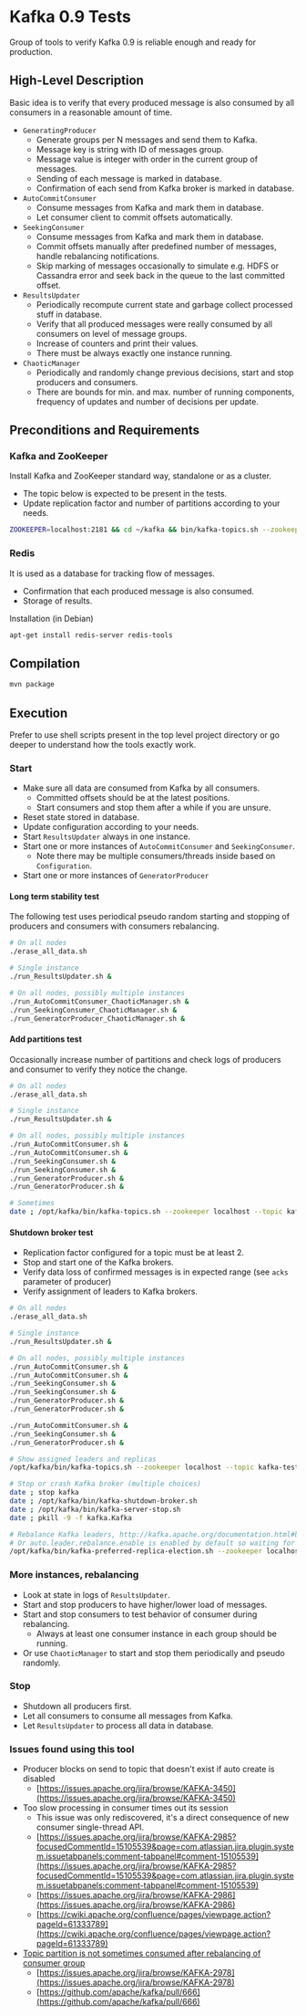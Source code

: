 Kafka 0.9 Tests
===============

Group of tools to verify Kafka 0.9 is reliable enough and ready for production.


High-Level Description
----------------------

Basic idea is to verify that every produced message is also consumed by all consumers in a reasonable amount of time.

- `GeneratingProducer`
    - Generate groups per N messages and send them to Kafka.
    - Message key is string with ID of messages group.
    - Message value is integer with order in the current group of messages.
    - Sending of each message is marked in database.
    - Confirmation of each send from Kafka broker is marked in database.
- `AutoCommitConsumer`
    - Consume messages from Kafka and mark them in database.
    - Let consumer client to commit offsets automatically.
- `SeekingConsumer`
    - Consume messages from Kafka and mark them in database.
    - Commit offsets manually after predefined number of messages, handle rebalancing notifications.
    - Skip marking of messages occasionally to simulate e.g. HDFS or Cassandra error and seek back in the queue to the last committed offset.
- `ResultsUpdater`
    - Periodically recompute current state and garbage collect processed stuff in database.
    - Verify that all produced messages were really consumed by all consumers on level of message groups.
    - Increase of counters and print their values.
    - There must be always exactly one instance running.
- `ChaoticManager`
    - Periodically and randomly change previous decisions, start and stop producers and consumers.
    - There are bounds for min. and max. number of running components, frequency of updates and number of decisions per update.


Preconditions and Requirements
------------------------------

### Kafka and ZooKeeper

Install Kafka and ZooKeeper standard way, standalone or as a cluster.

- The topic below is expected to be present in the tests.
- Update replication factor and number of partitions according to your needs.

````sh
ZOOKEEPER=localhost:2181 && cd ~/kafka && bin/kafka-topics.sh --zookeeper $ZOOKEEPER --create --replication-factor 2 --partitions 9 --topic kafka-test
````


### Redis

It is used as a database for tracking flow of messages.

- Confirmation that each produced message is also consumed.
- Storage of results.

Installation (in Debian)

````sh
apt-get install redis-server redis-tools
````


Compilation
-----------

````sh
mvn package
````


Execution
---------

Prefer to use shell scripts present in the top level project directory or go deeper to understand how the tools exactly work.

### Start

- Make sure all data are consumed from Kafka by all consumers.
    - Committed offsets should be at the latest positions.
    - Start consumers and stop them after a while if you are unsure.
- Reset state stored in database.
- Update configuration according to your needs.
- Start `ResultsUpdater` always in one instance.
- Start one or more instances of `AutoCommitConsumer` and `SeekingConsumer`.
    - Note there may be multiple consumers/threads inside based on `Configuration`.
- Start one or more instances of `GeneratorProducer`


#### Long term stability test

The following test uses periodical pseudo random starting and stopping of producers and consumers with consumers rebalancing.

````sh
# On all nodes
./erase_all_data.sh
````

````sh
# Single instance
./run_ResultsUpdater.sh &
````

````sh
# On all nodes, possibly multiple instances
./run_AutoCommitConsumer_ChaoticManager.sh &
./run_SeekingConsumer_ChaoticManager.sh &
./run_GeneratorProducer_ChaoticManager.sh &
````

#### Add partitions test

Occasionally increase number of partitions and check logs of producers and consumer to verify they notice the change.

````sh
# On all nodes
./erase_all_data.sh
````

````sh
# Single instance
./run_ResultsUpdater.sh &
````

````sh
# On all nodes, possibly multiple instances
./run_AutoCommitConsumer.sh &
./run_AutoCommitConsumer.sh &
./run_SeekingConsumer.sh &
./run_SeekingConsumer.sh &
./run_GeneratorProducer.sh &
./run_GeneratorProducer.sh &
````

````sh
# Sometimes
date ; /opt/kafka/bin/kafka-topics.sh --zookeeper localhost --topic kafka-test --alter --partitions 42
````


#### Shutdown broker test

- Replication factor configured for a topic must be at least 2.
- Stop and start one of the Kafka brokers.
- Verify data loss of confirmed messages is in expected range (see `acks` parameter of producer)
- Verify assignment of leaders to Kafka brokers.

````sh
# On all nodes
./erase_all_data.sh
````

````sh
# Single instance
./run_ResultsUpdater.sh &
````

````sh
# On all nodes, possibly multiple instances
./run_AutoCommitConsumer.sh &
./run_AutoCommitConsumer.sh &
./run_SeekingConsumer.sh &
./run_SeekingConsumer.sh &
./run_GeneratorProducer.sh &
./run_GeneratorProducer.sh &

./run_AutoCommitConsumer.sh &
./run_SeekingConsumer.sh &
./run_GeneratorProducer.sh &
````

````sh
# Show assigned leaders and replicas
/opt/kafka/bin/kafka-topics.sh --zookeeper localhost --topic kafka-test --describe
````

````sh
# Stop or crash Kafka broker (multiple choices)
date ; stop kafka
date ; /opt/kafka/bin/kafka-shutdown-broker.sh
date ; /opt/kafka/bin/kafka-server-stop.sh
date ; pkill -9 -f kafka.Kafka
````

````sh
# Rebalance Kafka leaders, http://kafka.apache.org/documentation.html#basic_ops_leader_balancing
# Or auto.leader.rebalance.enable is enabled by default so waiting for a while should be enough
/opt/kafka/bin/kafka-preferred-replica-election.sh --zookeeper localhost
````


### More instances, rebalancing

- Look at state in logs of `ResultsUpdater`.
- Start and stop producers to have higher/lower load of messages.
- Start and stop consumers to test behavior of consumer during rebalancing.
    - Always at least one consumer instance in each group should be running.
- Or use `ChaoticManager` to start and stop them periodically and pseudo randomly.


### Stop

- Shutdown all producers first.
- Let all consumers to consume all messages from Kafka.
- Let `ResultsUpdater` to process all data in database.


### Issues found using this tool

- Producer blocks on send to topic that doesn't exist if auto create is disabled
    - [https://issues.apache.org/jira/browse/KAFKA-3450](https://issues.apache.org/jira/browse/KAFKA-3450)
- Too slow processing in consumer times out its session
    - This issue was only rediscovered, it's a direct consequence of new consumer single-thread API.
    - [https://issues.apache.org/jira/browse/KAFKA-2985?focusedCommentId=15105539&page=com.atlassian.jira.plugin.system.issuetabpanels:comment-tabpanel#comment-15105539](https://issues.apache.org/jira/browse/KAFKA-2985?focusedCommentId=15105539&page=com.atlassian.jira.plugin.system.issuetabpanels:comment-tabpanel#comment-15105539)
    - [https://issues.apache.org/jira/browse/KAFKA-2986](https://issues.apache.org/jira/browse/KAFKA-2986)
    - [https://cwiki.apache.org/confluence/pages/viewpage.action?pageId=61333789](https://cwiki.apache.org/confluence/pages/viewpage.action?pageId=61333789)
- [Topic partition is not sometimes consumed after rebalancing of consumer group](https://github.com/avast/kafka-tests/tree/issue1/issues/1_rebalancing)
    - [https://issues.apache.org/jira/browse/KAFKA-2978](https://issues.apache.org/jira/browse/KAFKA-2978)
    - [https://github.com/apache/kafka/pull/666](https://github.com/apache/kafka/pull/666)
